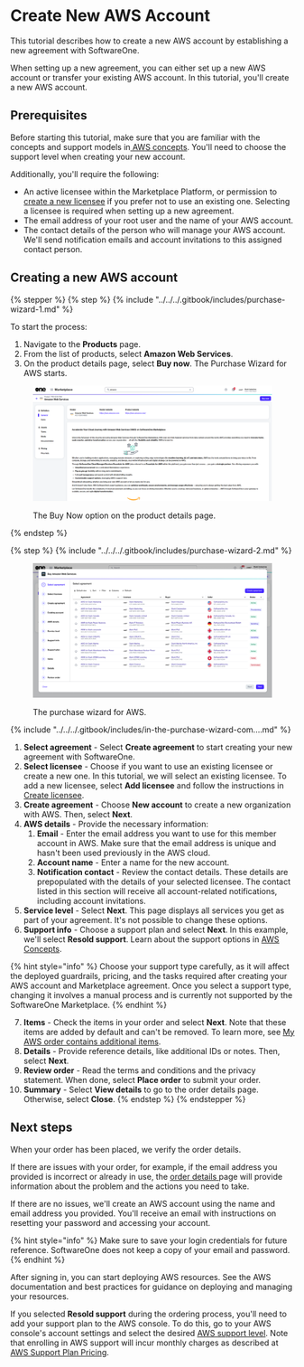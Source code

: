 # Create New AWS Account

This tutorial describes how to create a new AWS account by establishing a new agreement with SoftwareOne.&#x20;

When setting up a new agreement, you can either set up a new AWS account or transfer your existing AWS account. In this tutorial, you'll create a new AWS account.

## Prerequisites <a href="#prerequisites" id="prerequisites"></a>

Before starting this tutorial, make sure that you are familiar with the concepts and support models in[ AWS concepts](../aws-concepts.md). You'll need to choose the support level when creating your new account.

Additionally, you'll require the following:

* An active licensee within the Marketplace Platform, or permission to [create a new licensee](https://docs.platform.softwareone.com/modules-and-features/settings/licensees/create-licensees) if you prefer not to use an existing one. Selecting a licensee is required when setting up a new agreement.
* The email address of your root user and the name of your AWS account.
* The contact details of the person who will manage your AWS account. We'll send notification emails and account invitations to this assigned contact person.&#x20;

## Creating a new AWS account

{% stepper %}
{% step %}
{% include "../../../.gitbook/includes/purchase-wizard-1.md" %}

To start the process:

1. Navigate to the **Products** page.
2. From the list of products, select **Amazon Web Services**.&#x20;
3. On the product details page, select **Buy now**. The Purchase Wizard for AWS starts.

<div data-with-frame="true"><figure><img src="../../../.gitbook/assets/aws_productdetails.png" alt=""><figcaption><p>The Buy Now option on the product details page.</p></figcaption></figure></div>
{% endstep %}

{% step %}
{% include "../../../.gitbook/includes/purchase-wizard-2.md" %}

<div data-with-frame="true"><figure><img src="../../../.gitbook/assets/aws_purchase_wizard.png" alt=""><figcaption><p>The purchase wizard for AWS.</p></figcaption></figure></div>

{% include "../../../.gitbook/includes/in-the-purchase-wizard-com....md" %}

1. **Select agreement** - Select **Create agreement** to start creating your new agreement with SoftwareOne.
2. **Select licensee** - Choose if you want to use an existing licensee or create a new one. In this tutorial, we will select an existing licensee. To add a new licensee, select **Add licensee** and follow the instructions in [Create licensee](../../../modules-and-features/settings/licensees/create-licensees.md).
3. **Create agreement** - Choose **New account** to create a new organization with AWS. Then, select **Next**.
4. **AWS details** - Provide the necessary information:
   1. **Email** - Enter the email address you want to use for this member account in AWS. Make sure that the email address is unique and hasn't been used previously in the AWS cloud.&#x20;
   2. **Account name** - Enter a name for the new account.
   3. **Notification contact** - Review the contact details. These details are prepopulated with the details of your selected licensee. The contact listed in this section will receive all account-related notifications, including account invitations.&#x20;
5. **Service level** - Select **Next**. This page displays all services you get as part of your agreement. It's not possible to change these options.
6. **Support info** - Choose a support plan and select **Next**. In this example, we'll select **Resold support**. Learn about the support options in [AWS Concepts](../aws-concepts.md).

{% hint style="info" %}
Choose your support type carefully, as it will affect the deployed guardrails, pricing, and the tasks required after creating your AWS account and Marketplace agreement. Once you select a support type, changing it involves a manual process and is currently not supported by the SoftwareOne Marketplace.
{% endhint %}

7. **Items** - Check the items in your order and select **Next**. Note that these items are added by default and can't be removed. To learn more, see [My AWS order contains additional items](../faqs/my-aws-order-contains-additional-items.md).
8. **Details** - Provide reference details, like additional IDs or notes. Then, select **Next**.
9. **Review order** - Read the terms and conditions and the privacy statement. When done, select **Place order** to submit your order.
10. **Summary** - Select **View details** to go to the order details page. Otherwise, select **Close**.
{% endstep %}
{% endstepper %}

## Next steps <a href="#next-steps" id="next-steps"></a>

When your order has been placed, we verify the order details.&#x20;

If there are issues with your order, for example, if the email address you provided is incorrect or already in use, the [order details](../../../modules-and-features/marketplace/orders/#subscription-details)[ ](https://docs.platform.softwareone.com/modules-and-features/marketplace/orders#subscription-details)page will provide information about the problem and the actions you need to take.&#x20;

If there are no issues, we'll create an AWS account using the name and email address you provided. You'll receive an email with instructions on resetting your password and accessing your account.

{% hint style="info" %}
Make sure to save your login credentials for future reference. SoftwareOne does not keep a copy of your email and password.
{% endhint %}

After signing in, you can start deploying AWS resources. See the AWS documentation and best practices for guidance on deploying and managing your resources.&#x20;

If you selected **Resold support** during the ordering process, you'll need to add your support plan to the AWS console. To do this, go to your AWS console's account settings and select the desired [AWS support level](https://docs.aws.amazon.com/awssupport/latest/user/aws-support-plans.html). Note that enrolling in AWS support will incur monthly charges as described at [AWS Support Plan Pricing](https://aws.amazon.com/premiumsupport/pricing/).
